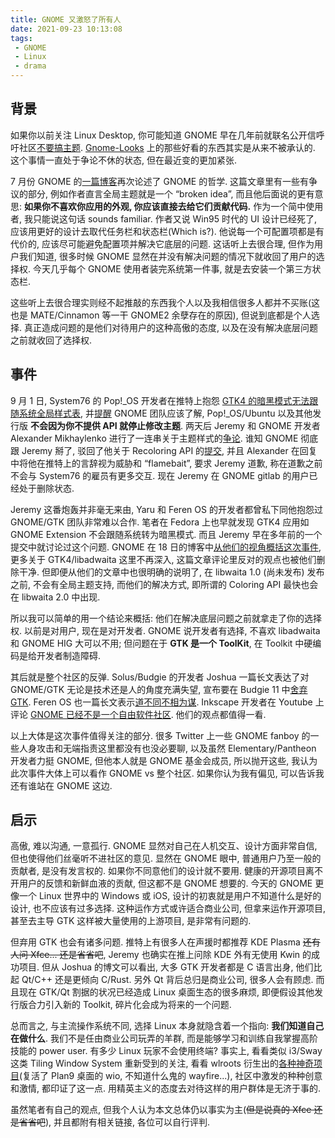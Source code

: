 ```yaml
---
title: GNOME 又激怒了所有人
date: 2021-09-23 10:13:08
tags:
 - GNOME
 - Linux
 - drama
---
```


## 背景
如果你以前关注 Linux Desktop, 你可能知道 GNOME 早在几年前就联名公开信呼吁社区[不要搞主题](https://stopthemingmy.app/). [Gnome-Looks](gnome-look.org/) 上的那些好看的东西其实是从来不被承认的. 这个事情一直处于争论不休的状态, 但在最近变的更加紧张.

7 月份 GNOME 的[一篇博客](https://blogs.gnome.org/tbernard/2021/07/13/community-power-4/)再次论述了 GNOME 的哲学. 这篇文章里有一些有争议的部分, 例如作者直言全局主题就是一个 “broken idea”, 而且他后面说的更有意思: __如果你不喜欢你应用的外观, 你应该直接去给它们贡献代码.__ 作为一个简中使用者, 我只能说这句话 sounds familiar. 作者又说 Win95 时代的 UI 设计已经死了, 应该用更好的设计去取代任务栏和状态栏(Which is?). 他说每一个可配置项都是有代价的, 应该尽可能避免配置项并解决它底层的问题. 这话听上去很合理, 但作为用户我们知道, 很多时候 GNOME 显然在并没有解决问题的情况下就收回了用户的选择权. 今天几乎每个 GNOME 使用者装完系统第一件事, 就是去安装一个第三方状态栏.

这些听上去很合理实则经不起推敲的东西我个人以及我相信很多人都并不买账(这也是 MATE/Cinnamon 等一干 GNOME2 余孽存在的原因), 但说到底都是个人选择. 真正造成问题的是他们对待用户的这种高傲的态度, 以及在没有解决底层问题之前就收回了选择权.

## 事件
9 月 1 日, System76 的 Pop!\_OS 开发者在推特上抱怨 [GTK4 的暗黑模式无法跟随系统全局样式表](https://twitter.com/jeremy_soller/status/1433085221994258435), 并[提醒](https://twitter.com/jeremy_soller/status/1433088460655452162) GNOME 团队应该了解, Pop!\_OS/Ubuntu 以及其他发行版 __不会因为你不提供 API 就停止修改主题__. 两天后 Jeremy 和 GNOME 开发者 Alexander Mikhaylenko 进行了一连串关于主题样式的[争论](https://twitter.com/jeremy_soller/status/1433487714926698498). 谁知 GNOME 彻底跟 Jeremy 掰了, 驳回了他关于 Recoloring API 的[提交](https://gitlab.gnome.org/GNOME/libadwaita/-/merge_requests/232), 并且 Alexander 在回复中将他在推特上的言辞视为威胁和 “flamebait”, 要求 Jeremy 道歉, 称在道歉之前不会与 System76 的雇员有更多交互. 现在 Jeremy 在 GNOME gitlab 的用户已经处于删除状态.

Jeremy 这番炮轰并非毫无来由, Yaru 和 Feren OS 的开发者都曾私下同他抱怨过 GNOME/GTK 团队非常难以合作. 笔者在 Fedora 上也早就发现 GTK4 应用如 GNOME Extension 不会跟随系统转为暗黑模式. 而且 Jeremy 早在多年前的一个提交中就讨论过这个问题. GNOME 在 18 日的博客中[从他们的视角概括这次事件](https://blogs.gnome.org/alatiera/2021/09/18/the-truth-they-are-not-telling-you-about-themes/), 更多关于 GTK4/libadwaita 这里不再深入, 这篇文章评论里反对的观点也被他们删除干净. 但即便从他们的文章中也很明确的说明了, 在 libwaita 1.0 (尚未发布) 发布之前, 不会有全局主题支持, 而他们的解决方式, 即所谓的 Coloring API 最快也会在 libwaita 2.0 中出现.

所以我可以简单的用一个结论来概括: 他们在解决底层问题之前就拿走了你的选择权. 以前是对用户, 现在是对开发者. GNOME 说开发者有选择, 不喜欢 libadwaita 和 GNOME HIG 大可以不用; 但问题在于 __GTK 是一个 ToolKit__, 在 Toolkit 中硬编码是给开发者制造障碍.

其后就是整个社区的反弹. Solus/Budgie 的开发者 Joshua 一篇长文表达了对 GNOME/GTK 无论是技术还是人的角度充满失望, 宣布要在 Budgie 11 中[舍弃 GTK](https://joshuastrobl.com/2021/09/14/building-an-alternative-ecosystem/). Feren OS 也一篇长文表示[道不同不相为谋](https://medium.com/feren-os/the-future-of-feren-os-theming-for-gtk-94051a64e6de). Inkscape 开发者在 Youtube 上评论 [GNOME 已经不是一个自由软件社区](https://www.youtube.com/watch?v=IFGXVN9dZ8U). 他们的观点都值得一看.

以上大体是这次事件值得关注的部分. 很多 Twitter 上一些 GNOME fanboy 的一些人身攻击和无端指责这里都没有也没必要聊, 以及虽然 Elementary/Pantheon 开发者力挺 GNOME, 但他本人就是 GNOME 基金会成员, 所以抛开这些, 我认为此次事件大体上可以看作 GNOME vs 整个社区. 如果你认为我有偏见, 可以告诉我还有谁站在 GNOME 这边.

## 启示
高傲, 难以沟通, 一意孤行. GNOME 显然对自己在人机交互、设计方面非常自信, 但也使得他们丝毫听不进社区的意见. 显然在 GNOME 眼中, 普通用户乃至一般的贡献者, 是没有发言权的. 如果你不同意他们的设计就不要用. 健康的开源项目离不开用户的反馈和新鲜血液的贡献, 但这都不是 GNOME 想要的. 今天的 GNOME 更像一个 Linux 世界中的 Windows 或 iOS, 设计的初衷就是用户不知道什么是好的设计, 也不应该有过多选择. 这种运作方式或许适合商业公司, 但拿来运作开源项目, 甚至去主导 GTK 这样被大量使用的上游项目, 是非常有问题的.

但弃用 GTK 也会有诸多问题. 推特上有很多人在声援时都推荐 KDE Plasma ~~还有人问 Xfce... 还是省省吧~~, Jeremy 也确实在推上问除 KDE 外有无使用 Kwin 的成功项目. 但从 Joshua 的博文可以看出, 大多 GTK 开发者都是 C 语言出身, 他们比起 Qt/C++ 还是更倾向 C/Rust. 另外 Qt 背后总归是商业公司, 很多人会有顾虑. 而且现在 GTK/Qt 割据的状况已经造成 Linux 桌面生态的很多麻烦, 即便假设其他发行版合力引入新的 Toolkit, 碎片化会成为将来的一个问题.

总而言之, 与主流操作系统不同, 选择 Linux 本身就隐含着一个指向: __我们知道自己在做什么__. 我们不是任由商业公司玩弄的羊群, 而是能够学习和训练自我掌握高阶技能的 power user. 有多少 Linux 玩家不会使用终端? 事实上, 看看类似 i3/Sway 这类 Tiling Window System 重新受到的关注, 看看 wlroots 衍生出的[各种神奇项目](https://wiki.archlinux.org/title/Wayland)(复活了 Plan9 桌面的 wio, 不知道什么鬼的 wayfire...), 社区中激发的种种创意和激情, 都印证了这一点. 用精英主义的态度去对待这样的用户群体是无济于事的.

虽然笔者有自己的观点, 但我个人认为本文总体仍以事实为主(~~但是说真的 Xfce 还是省省吧~~), 并且都附有相关链接, 各位可以自行评判.
